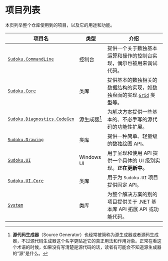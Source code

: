 # 项目列表

本页列举整个仓库使用到的项目，以及它的用途和功能。

| 项目名                                                       | 类型         | 介绍                                                         |
| ------------------------------------------------------------ | ------------ | ------------------------------------------------------------ |
| [`Sudoku.CommandLine`](https://github.com/SunnieShine/Sudoku/tree/main/src/Sudoku.CommandLine) | 控制台       | 提供一个关于数独基本运算和操作的控制台实现，偶尔也被用来调试代码。 |
| [`Sudoku.Core`](https://github.com/SunnieShine/Sudoku/tree/main/src/Sudoku.Core) | 类库         | 提供基本的数独相关的数据结构的实现，如数独盘面的实现 [`Grid`](https://github.com/SunnieShine/Sudoku/blob/main/src/Sudoku.Core/Collections/Grid.cs) 类型等。 |
| [`Sudoku.Diagnostics.CodeGen`](https://github.com/SunnieShine/Sudoku/tree/main/src/Sudoku.Diagnostics.CodeGen) | 源生成器[^1] | 为解决方案提供一些基本的、不必手写的源代码的功能性扩展。     |
| [`Sudoku.Drawing`](https://github.com/SunnieShine/Sudoku/tree/main/src/Sudoku.Drawing) | 类库         | 提供一种简单、轻量级的数独绘图 API。                         |
| [`Sudoku.UI`](https://github.com/SunnieShine/Sudoku/tree/main/src/Sudoku.UI) | Windows UI   | 用于呈现和使用 API 提供一个具体的 UI 级别实现。**正在更新中。** |
| [`Sudoku.UI.Core`](https://github.com/SunnieShine/Sudoku/tree/main/src/Sudoku.UI.Core) | 类库         | 用于为 `Sudoku.UI` 项目提供固定 API。                        |
| [`System`](https://github.com/SunnieShine/Sudoku/tree/main/src/System) | 类库         | 为整个解决方案的别的项目提供关于 .NET 基本库 API 拓展 API 或功能代码。 |

[^1]: **源代码生成器**（Source Generator）也经常被简称为源生成器或者源码生成器，不过源代码生成器这个名字更贴近它的真正用法和作用对象。正常在看这个术语的时候，如果没有写清楚是源代码的话，读者有可能会不知道源生成器的“源”是什么。
[^2]: 类库就是生成 `*.dll` 文件的项目。
